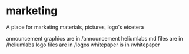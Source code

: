 # marketing
A place for marketing materials, pictures, logo's etcetera

announcement graphics are in /announcement
heliumlabs md files are in /heliumlabs
logo files are in /logos
whitepaper is in /whitepaper

